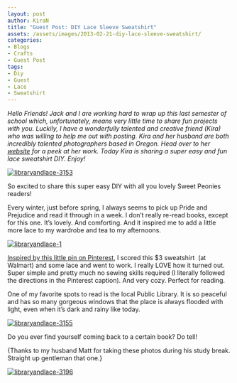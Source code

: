 ```yaml
---
layout: post
author: KiraN
title: "Guest Post: DIY Lace Sleeve Sweatshirt"
assets: /assets/images/2013-02-21-diy-lace-sleeve-sweatshirt/
categories: 
- Blogs
- Crafts
- Guest Post
tags: 
- Diy
- Guest
- Lace
- Sweatshirt
---
```


_Hello Friends! Jack and I are working hard to wrap up this last semester of school which, unfortunately, means very little time to share fun projects with you. Luckily, I have a wonderfully talented and creative friend (Kira) who was willing to help me out with posting. Kira and her husband are both incredibly talented photographers based in Oregon. Head over to her [website](http://www.kiraandmatt.com) for a peek at her work. Today Kira is sharing a super easy and fun lace sweatshirt DIY. Enjoy!_

[![libraryandlace-3153](jekyll_uploads/2013/02/libraryandlace-3153-575x862.png)](http://www.sweetpeonies.com/2013/02/diy-lace-sleeve-sweatshirt/libraryandlace-3153/)

So excited to share this super easy DIY with all you lovely Sweet Peonies readers!

Every winter, just before spring, I always seems to pick up Pride and Prejudice and read it through in a week. I don’t really re-read books, except for this one. It’s lovely. And comforting. And it inspired me to add a little more lace to my wardrobe and tea to my afternoons.

[![libraryandlace-1](jekyll_uploads/2013/02/libraryandlace-1-575x431.png)](http://www.sweetpeonies.com/2013/02/diy-lace-sleeve-sweatshirt/libraryandlace-1/)

[Inspired by this little pin on Pinterest](http://pinterest.com/pin/77053843596992620/), I scored this $3 sweatshirt  (at Walmart) and some lace and went to work. I really LOVE how it turned out. Super simple and pretty much no sewing skills required (I literally followed the directions in the Pinterest caption). And very cozy. Perfect for reading.

One of my favorite spots to read is the local Public Library. It is so peaceful and has so many gorgeous windows that the place is always flooded with light, even when it’s dark and rainy like today.

[![libraryandlace-3155](jekyll_uploads/2013/02/libraryandlace-3155-575x383.png)](http://www.sweetpeonies.com/2013/02/diy-lace-sleeve-sweatshirt/libraryandlace-3155/)

Do you ever find yourself coming back to a certain book? Do tell!

{Thanks to my husband Matt for taking these photos during his study break. Straight up gentleman that one.}

[![libraryandlace-3196](jekyll_uploads/2013/02/libraryandlace-3196-575x383.png)](http://www.sweetpeonies.com/2013/02/diy-lace-sleeve-sweatshirt/libraryandlace-3196/)